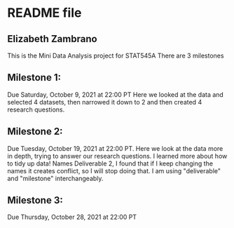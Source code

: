 
# README file
## Elizabeth Zambrano


This is the Mini Data Analysis project for STAT545A
There are 3 milestones

## Milestone 1:
Due Saturday, October 9, 2021 at 22:00 PT
Here we looked at the data and selected 4 datasets, then narrowed it down to 2 and then created 4 research questions.

## Milestone 2:
Due Tuesday, October 19, 2021 at 22:00 PT.
Here we look at the data more in depth, trying to answer our research questions. I learned more about how to tidy up data!
Names Deliverable 2, I found that if I keep changing the names it creates conflict, so I will stop doing that. I am using "deliverable" and "milestone" interchangeably.

## Milestone 3:
Due Thursday, October 28, 2021 at 22:00 PT
